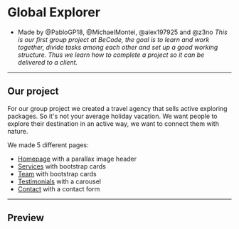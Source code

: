# Global Explorer
- Made by @PabloGP18, @MichaelMontei, @alex197925 and @z3no
*This is our first group project at BeCode, the goal is to learn and work together, divide tasks among each other and set up a good working structure. Thus we learn how to complete a project so it can be delivered to a client.*

---

## Our project
For our group project we created a travel agency that sells active exploring packages.
So it's not your average holiday vacation. We want people to explore their destination in an active way, we want to connect them with nature.

We made 5 different pages:

- [Homepage]() with a parallax image header
- [Services]() with bootstrap cards
- [Team]() with bootstrap cards
- [Testimonials]() with a carousel
- [Contact]() with a contact form


---

## Preview
